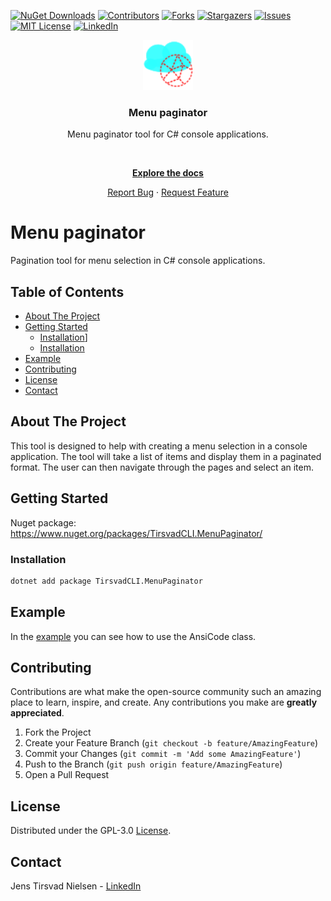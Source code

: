 ﻿[![NuGet Downloads][nuget-shield]][nuget-url]
[![Contributors][contributors-shield]][contributors-url]
[![Forks][forks-shield]][forks-url]
[![Stargazers][stars-shield]][stars-url]
[![Issues][issues-shield]][issues-url]
[![MIT License][license-shield]][license-url]
[![LinkedIn][linkedin-shield]][linkedin-url]

<div align="center">
    <a href="https://github.com/TirsvadCLI/Dotnet.Tool.MenuPaginator">
        <img src="logo/logo.png" alt="Logo" width="80" height="80">
    </a>
    <h3 align="center">Menu paginator</h3>
    <p>Menu paginator tool for C# console applications.</p>
    <!-- PROJECT SCREENSHOTS -->
    <br />
    <p><a href="https://github.com/TirsvadCLI/Dotnet.Tool.MenuPaginator"><strong>Explore the docs</strong></a></p>
    <a href="https://github.com/TirsvadCLI/Dotnet.Tool.MenuPaginator/issues/new?labels=bug&template=bug-report---.md">Report Bug</a>
    ·
    <a href="https://github.com/TirsvadCLI/Dotnet.Tool.MenuPaginator/issues/new?labels=enhancement&template=feature-request---.md">Request Feature</a>
</div>

# Menu paginator
Pagination tool for menu selection in C# console applications.

## Table of Contents

- [About The Project](#about-the-project)
- [Getting Started](#getting-started)
  - [Installation](#installation)]
  - [Installation](#installation)
- [Example](#example)
- [Contributing](#contributing)
- [License](#license)
- [Contact](#contact)

## About The Project
This tool is designed to help with creating a menu selection in a console application. The tool will take a list of items and display them in a paginated format. The user can then navigate through the pages and select an item.

## Getting Started

Nuget package: https://www.nuget.org/packages/TirsvadCLI.MenuPaginator/

### Installation

```sh
dotnet add package TirsvadCLI.MenuPaginator
```

## Example
In the [example](https://github.com/TirsvadCLI/Dotnet.Tool.MenuPaginator/blob/main/src/Example/Example.cs) you can see how to use the AnsiCode class.

## Contributing

Contributions are what make the open-source community such an amazing place to learn, inspire, and create. Any contributions you make are **greatly appreciated**.

1. Fork the Project
2. Create your Feature Branch (`git checkout -b feature/AmazingFeature`)
3. Commit your Changes (`git commit -m 'Add some AmazingFeature'`)
4. Push to the Branch (`git push origin feature/AmazingFeature`)
5. Open a Pull Request

## License

Distributed under the GPL-3.0 [License][license-url].

## Contact

Jens Tirsvad Nielsen - [LinkedIn][linkedin-url]

<!-- MARKDOWN LINKS & IMAGES -->
[contributors-shield]: https://img.shields.io/github/contributors/TirsvadCLI/Dotnet.Tool.MenuPaginator?style=for-the-badge
[contributors-url]: https://github.com/TirsvadCLI/Dotnet.Tool.MenuPaginator/graphs/contributors
[forks-shield]: https://img.shields.io/github/forks/TirsvadCLI/Dotnet.Tool.MenuPaginator?style=for-the-badge
[forks-url]: https://github.com/TirsvadCLI/Dotnet.Tool.MenuPaginator/network/members
[stars-shield]: https://img.shields.io/github/stars/TirsvadCLI/Dotnet.Tool.MenuPaginator?style=for-the-badge
[stars-url]: https://github.com/TirsvadCLI/Dotnet.Tool.MenuPaginator/stargazers
[issues-shield]: https://img.shields.io/github/issues/TirsvadCLI/Dotnet.Tool.MenuPaginator?style=for-the-badge
[issues-url]: https://github.com/TirsvadCLI/Dotnet.Tool.MenuPaginator/issues
[license-shield]: https://img.shields.io/github/license/TirsvadCLI/Dotnet.Tool.MenuPaginator?style=for-the-badge
[license-url]: https://github.com/TirsvadCLI/Dotnet.Tool.MenuPaginator/blob/master/LICENSE
[linkedin-shield]: https://img.shields.io/badge/-LinkedIn-black.svg?style=for-the-badge&logo=linkedin&colorB=555
[linkedin-url]: https://www.linkedin.com/in/jens-tirsvad-nielsen-13b795b9/
[nuget-shield]: https://img.shields.io/nuget/dt/TirsvadCLI.MenuPaginator?style=for-the-badge
[nuget-url]: https://www.nuget.org/packages/TirsvadCLI.MenuPaginator/
